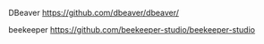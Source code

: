 
DBeaver
https://github.com/dbeaver/dbeaver/

beekeeper
https://github.com/beekeeper-studio/beekeeper-studio
